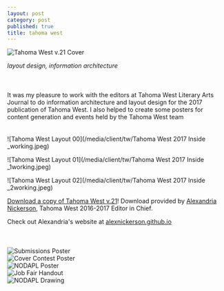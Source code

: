 ```yaml
---
layout: post
category: post
published: true
title: tahoma west
---
```

![Tahoma West v.21 Cover](/media/client/tw/tw-cover.jpeg)
<!--more-->
<span class='medium fr'>*layout design, information architecture*</span>  \
  \
  \
  \
It was my pleasure to work with the editors at Tahoma West Literary Arts Journal to do information architecture and layout design for the 2017 publication of Tahoma West. I also helped to create some posters for content generation and events held by the Tahoma West team 
  \
  \
  \
![Tahoma West Layout 00](/media/client/tw/Tahoma West 2017 Inside _working.jpeg) 
   
![Tahoma West Layout 01](/media/client/tw/Tahoma West 2017 Inside _1working.jpeg)
  
![Tahoma West Layout 02](/media/client/tw/Tahoma West 2017 Inside _2working.jpeg)
  
[Download a copy of Tahoma West v.21][1]! Download provided by [Alexandria Nickerson](http://alexnickerson.github.io), Tahoma West 2016-2017 Editor in Chief. 
  
Check out Alexandria's website at [alexnickerson.github.io](http://alexnickerson.github.io)  
  \
  \
  \
![Submissions Poster](/media/client/tw/submission-poster.jpeg)
  \
![Cover Contest Poster](/media/client/tw/contest-poster.jpeg)
  \
![NODAPL Poster](/media/client/tw/nodapl-poster.jpeg)
  \
![Job Fair Handout](/media/client/tw/tw-job-fair.jpeg)
  \
![NODAPL Drawing](/media/client/tw/NODAPL-drawing.jpeg)

<!-- Download link for Tahoma West from Alex Nickerson's Website -->
[1]:https://alexnickerson.github.io/download/Tahoma_West-2017v21.pdf
